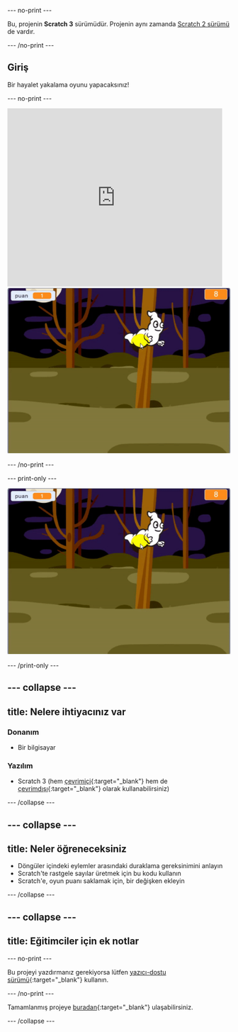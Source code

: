 \--- no-print \---

Bu, projenin **Scratch 3** sürümüdür. Projenin aynı zamanda [Scratch 2 sürümü](https://projects.raspberrypi.org/en/projects/ghostbusters-scratch2) de vardır.

\--- /no-print \---

## Giriş

Bir hayalet yakalama oyunu yapacaksınız!

\--- no-print \---

<div class="scratch-preview">
  <iframe allowtransparency="true" width="485" height="402" src="https://scratch.mit.edu/projects/embed/276874679/?autostart=false" frameborder="0" scrolling="no"></iframe>
  <img src="images/showcase-static.png">
</div>

\--- /no-print \---

\--- print-only \---

![vitrin](images/showcase-static.png)

\--- /print-only \---

## \--- collapse \---

## title: Nelere ihtiyacınız var

### Donanım

- Bir bilgisayar

### Yazılım

- Scratch 3 (hem [çevrimiçi](http://rpf.io/scratchon){:target="_blank"} hem de [çevrimdışı](http://rpf.io/scratchoff){:target="_blank"} olarak kullanabilirsiniz)

\--- /collapse \---

## \--- collapse \---

## title: Neler öğreneceksiniz

- Döngüler içindeki eylemler arasındaki duraklama gereksinimini anlayın
- Scratch'te rastgele sayılar üretmek için bu kodu kullanın
- Scratch'e, oyun puanı saklamak için, bir değişken ekleyin

\--- /collapse \---

## \--- collapse \---

## title: Eğitimciler için ek notlar

\--- no-print \---

Bu projeyi yazdırmanız gerekiyorsa lütfen [yazıcı-dostu sürümü](https://projects.raspberrypi.org/en/projects/ghostbusters/print){:target="_blank"} kullanın.

\--- /no-print \---

Tamamlanmış projeye [buradan](http://rpf.io/p/en/ghostbusters-get){:target="_blank"} ulaşabilirsiniz.

\--- /collapse \---